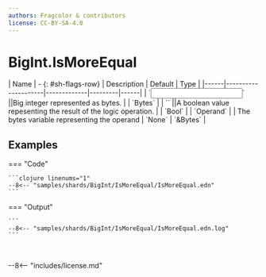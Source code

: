 ```yaml
---
authors: Fragcolor & contributors
license: CC-BY-SA-4.0
---
```



# BigInt.IsMoreEqual

<div class="sh-parameters" markdown="1">
| Name | - {: #sh-flags-row} | Description | Default | Type |
|------|---------------------|-------------|---------|------|
| `<input>` ||Big integer represented as bytes. | | `Bytes` |
| `<output>` ||A boolean value repesenting the result of the logic operation. | | `Bool` |
| `Operand` |  | The bytes variable representing the operand | `None` | `&Bytes` |

</div>



## Examples

=== "Code"

    ```clojure linenums="1"
    --8<-- "samples/shards/BigInt/IsMoreEqual/IsMoreEqual.edn"
    ```

=== "Output"

    ```
    --8<-- "samples/shards/BigInt/IsMoreEqual/IsMoreEqual.edn.log"
    ```
&nbsp;

--8<-- "includes/license.md"
